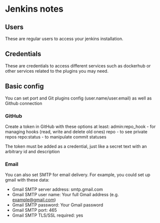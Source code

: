 # Jenkins notes

## Users
These are regular users to access your jenkins installation.

## Credentials
These are credentials to access different services such as dockerhub or other services related to the plugins you may need.

## Basic config
You can set port and Git plugins config (user.name/user.email)
as well as Github connection
### GitHub
Create a token in GitHub with these options at least:
admin:repo_hook - for managing hooks (read, write and delete old ones)
repo - to see private repos
repo:status - to manipulate commit statuses

The token must be added as a credential, just like a secret text with an arbitrary id and description

### Email
You can also set SMTP for email delivery. For example, you could set up gmail with these data:
- Gmail SMTP server address: smtp.gmail.com
- Gmail SMTP user name: Your full Gmail address (e.g. example@gmail.com)
- Gmail SMTP password: Your Gmail password
- Gmail SMTP port: 465
- Gmail SMTP TLS/SSL required: yes
